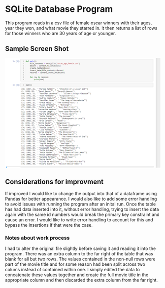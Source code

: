 # SQLite Database Program
This program reads in a csv file of female oscar winners with their ages, year they won, and what movie they starred in.
It then returns a list of rows for those winners who are 30 years of age or younger.

## Sample Screen Shot
![Insert Image](SampleOutput.PNG)

## Considerations for improvment
If improved I would like to change the output into that of a dataframe using Pandas for better appearance.
I would also like to add some error handling to avoid issues with running the program after an inital run.  Once the table has had data inserted into it, without error handling, trying to insert the data again with the same id numbers would break the primary key constraint and cause an error.  I would like to write error handling to account for this and bypass the insertions if that were the case.

### Notes about work process
I had to alter the original file slightly before saving it and reading it into the program.  There was an extra column to the far right of the table that was blank for all but two rows.  The values contained in the non-null rows were part of the movie title and for some reason had been split across two colums instead of contained within one.  I simply edited the data to concatenate these values together and create the full movie title in the appropriate column and then discarded the extra column from the far right.
